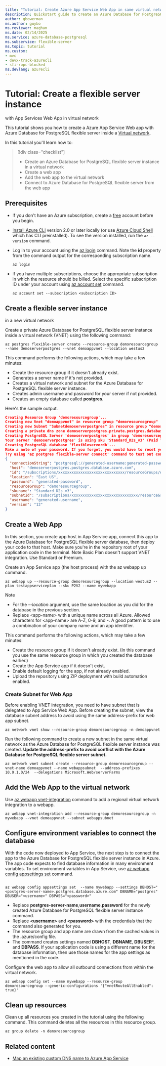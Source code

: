 ```yaml
---
title: "Tutorial: Create Azure App Service Web App in same virtual network"
description: Quickstart guide to create an Azure Database for PostgreSQL flexible server instance with a web app in the same virtual network.
author: gbowerman
ms.author: guybo
ms.reviewer: maghan
ms.date: 02/14/2025
ms.service: azure-database-postgresql
ms.subservice: flexible-server
ms.topic: tutorial
ms.custom:
- mvc
- devx-track-azurecli
- sfi-ropc-blocked
ms.devlang: azurecli
---
```


# Tutorial: Create a flexible server instance
 with App Services Web App in virtual network

This tutorial shows you how to create a Azure App Service Web app with Azure Database for PostgreSQL flexible server inside a [Virtual network](/azure/virtual-network/virtual-networks-overview).

In this tutorial you'll learn how to:
>[!div class="checklist"]
> * Create an Azure Database for PostgreSQL flexible server instance in a virtual network
> * Create a web app
> * Add the web app to the virtual network
> * Connect to Azure Database for PostgreSQL flexible server from the web app 

## Prerequisites

- If you don't have an Azure subscription, create a [free](https://azure.microsoft.com/free/) account before you begin.
- [Install Azure CLI](/cli/azure/install-azure-cli) version 2.0 or later locally (or use [Azure Cloud Shell](https://azure.microsoft.com/get-started/azure-portal/cloud-shell/) which has CLI preinstalled). To see the version installed, run the `az --version` command. 
- Log in to your account using the [az login](/cli/azure/authenticate-azure-cli) command. Note the **id** property from the command output for the corresponding subscription name.

  ```azurecli-interactive
  az login
  ```
- If you have multiple subscriptions, choose the appropriate subscription in which the resource should be billed. Select the specific subscription ID under your account using [az account set](/cli/azure/account) command.

  ```azurecli-interactive
  az account set --subscription <subscription ID>
  ```

## Create a flexible server instance
 in a new virtual network

Create a private Azure Database for PostgreSQL flexible server instance inside a virtual network (VNET) using the following command:

```azurecli-interactive
az postgres flexible-server create --resource-group demoresourcegroup --name demoserverpostgres --vnet demoappvnet --location westus2
```
This command performs the following actions, which may take a few minutes:

- Create the resource group if it doesn't already exist.
- Generates a server name if it's not provided.
- Creates a virtual network and subnet for the Azure Database for PostgreSQL flexible server instance.
- Creates admin username and password for your server if not provided.
- Creates an empty database called **postgres**.

Here's the sample output.

```json
Creating Resource Group 'demoresourcegroup'...
Creating new Vnet "demoappvnet" in resource group "demoresourcegroup"
Creating new Subnet "Subnetdemoserverpostgres" in resource group "demoresourcegroup"
Creating a private dns zone demoserverpostgres.private.postgres.database.azure.com in resource group "demoresourcegroup"
Creating PostgreSQL Server 'demoserverpostgres' in group 'demoresourcegroup'...
Your server 'demoserverpostgres' is using sku 'Standard_D2s_v3' (Paid Tier). Please refer to https://aka.ms/postgres-pricing for pricing details
Creating PostgreSQL database 'flexibleserverdb'...
Make a note of your password. If you forget, you would have to reset your password with "az postgres flexible-server update -n demoserverpostgres -g demoresourcegroup -p <new-password>".
Try using 'az postgres flexible-server connect' command to test out connection.
{
  "connectionString": "postgresql://generated-username:generated-password@demoserverpostgres.postgres.database.azure.com/postgres?sslmode=require",
  "host": "demoserverpostgres.postgres.database.azure.com",
  "id": "/subscriptions/xxxxxxxxxxxxxxxxxxxxxxxxxxxxxx/resourceGroups/demoresourcegroup/providers/Microsoft.DBforPostgreSQL/flexibleServers/demoserverpostgres",
  "location": "East US",
  "password": "generated-password",
  "resourceGroup": "demoresourcegroup",
  "skuname": "Standard_D2s_v3",
  "subnetId": "/subscriptions/xxxxxxxxxxxxxxxxxxxxxxxxxxxxxx/resourceGroups/demoresourcegroup/providers/Microsoft.Network/virtualNetworks/demoappvnet/subnets/Subnetdemoserverpostgres",
  "username": "generated-username",
  "version": "12"
}
```

## Create a Web App
In this section, you create app host in App Service app, connect this app to the Azure Database for PostgreSQL flexible server database, then deploy your code to that host. Make sure you're in the repository root of your application code in the terminal. Note Basic Plan doesn't support VNET integration. Use Standard or Premium. 

Create an App Service app (the host process) with the az webapp up command.

```azurecli-interactive
az webapp up --resource-group demoresourcegroup --location westus2 --plan testappserviceplan --sku P2V2 --name mywebapp
```

> [!NOTE]
> - For the _--location_ argument, use the same location as you did for the database in the previous section.
> - Replace \<app-name\> with a unique name across all Azure. Allowed characters for \<app-name\> are A-Z, 0-9, and -. A good pattern is to use a combination of your company name and an app identifier.

This command performs the following actions, which may take a few minutes:

- Create the resource group if it doesn't already exist. (In this command you use the same resource group in which you created the database earlier.)
- Create the App Service app if it doesn't exist.
- Enable default logging for the app, if not already enabled.
- Upload the repository using ZIP deployment with build automation enabled.

### Create Subnet for Web App
Before enabling VNET integration, you need to have subnet that is delegated to App Service Web App. Before creating the subnet, view the database subnet address to avoid using the same address-prefix for web app subnet. 

```azurecli-interactive
az network vnet show --resource-group demoresourcegroup -n demoappvnet
```

Run the following command to create a new subnet in the same virtual network as the Azure Database for PostgreSQL flexible server instance was created. **Update the address-prefix to avoid conflict with the Azure Database for PostgreSQL flexible server subnet.**

```azurecli-interactive
az network vnet subnet create --resource-group demoresourcegroup --vnet-name demoappvnet --name webappsubnet  --address-prefixes 10.0.1.0/24  --delegations Microsoft.Web/serverFarms
```

## Add the Web App to the virtual network
Use [az webapp vnet-integration](/cli/azure/webapp/vnet-integration) command to add a regional virtual network integration to a webapp. 

```azurecli-interactive
az webapp vnet-integration add --resource-group demoresourcegroup -n  mywebapp --vnet demoappvnet --subnet webappsubnet
```

## Configure environment variables to connect the database
With the code now deployed to App Service, the next step is to connect the app to the Azure Database for PostgreSQL flexible server instance in Azure. The app code expects to find database information in many environment variables. To set environment variables in App Service, use [az webapp config appsettings set](/cli/azure/webapp/config/appsettings#az-webapp-config-appsettings-set) command.

  
```azurecli-interactive
  
az webapp config appsettings set  --name mywebapp --settings DBHOST="<postgres-server-name>.postgres.database.azure.com" DBNAME="postgres" DBUSER="<username>" DBPASS="<password>" 
```
- Replace **postgres-server-name**,**username**,**password** for the newly created Azure Database for PostgreSQL flexible server instance command.
- Replace **\<username\>** and **\<password\>** with the credentials that the command also generated for you.
- The resource group and app name are drawn from the cached values in the .azure/config file.
- The command creates settings named **DBHOST**, **DBNAME**, **DBUSER***, and **DBPASS**. If your application code is using a different name for the database information, then use those names for the app settings as mentioned in the code.

Configure the web app to allow all outbound connections from within the virtual network.
```azurecli-interactive
az webapp config set --name mywebapp --resource-group demoresourcegroup --generic-configurations '{"vnetRouteAllEnabled": true}'
```

## Clean up resources

Clean up all resources you created in the tutorial using the following command. This command deletes all the resources in this resource group.

```azurecli-interactive
az group delete -n demoresourcegroup
```

## Related content

- [Map an existing custom DNS name to Azure App Service](/azure/app-service/app-service-web-tutorial-custom-domain)

